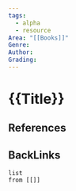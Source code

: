 ```yaml
---
tags:
  - alpha
  - resource
Area: "[[Books]]"
Genre:
Author:
Grading:
---
```

# {{Title}}



## References



## BackLinks

```dataview
list
from [[]]
```

